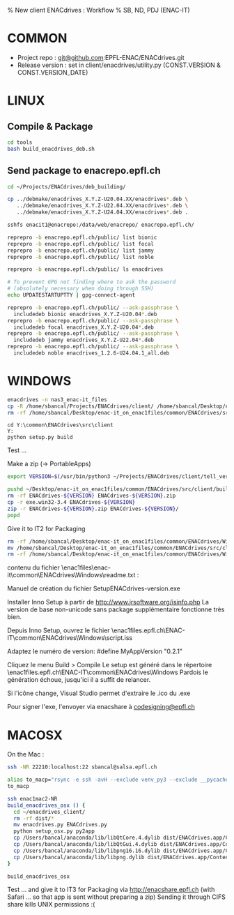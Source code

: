 % New client ENACdrives : Workflow
% SB, ND, PDJ (ENAC-IT)

# COMMON

- Project repo :
  git@github.com:EPFL-ENAC/ENACdrives.git
- Release version :
  set in client/enacdrives/utility.py (CONST.VERSION & CONST.VERSION_DATE)

# LINUX

## Compile & Package

```bash
cd tools
bash build_enacdrives_deb.sh
```

## Send package to enacrepo.epfl.ch

```bash
cd ~/Projects/ENACdrives/deb_building/

cp ../debmake/enacdrives_X.Y.Z-U20.04.XX/enacdrives*.deb \
   ../debmake/enacdrives_X.Y.Z-U22.04.XX/enacdrives*.deb \
   ../debmake/enacdrives_X.Y.Z-U24.04.XX/enacdrives*.deb .

sshfs enacit1@enacrepo:/data/web/enacrepo/ enacrepo.epfl.ch/

reprepro -b enacrepo.epfl.ch/public/ list bionic
reprepro -b enacrepo.epfl.ch/public/ list focal
reprepro -b enacrepo.epfl.ch/public/ list jammy
reprepro -b enacrepo.epfl.ch/public/ list noble

reprepro -b enacrepo.epfl.ch/public/ ls enacdrives

# To prevent GPG not finding where to ask the password
# (absolutely necessary when doing through SSH)
echo UPDATESTARTUPTTY | gpg-connect-agent

reprepro -b enacrepo.epfl.ch/public/ --ask-passphrase \
  includedeb bionic enacdrives_X.Y.Z-U20.04*.deb
reprepro -b enacrepo.epfl.ch/public/ --ask-passphrase \
  includedeb focal enacdrives_X.Y.Z-U20.04*.deb
reprepro -b enacrepo.epfl.ch/public/ --ask-passphrase \
  includedeb jammy enacdrives_X.Y.Z-U22.04*.deb
reprepro -b enacrepo.epfl.ch/public/ --ask-passphrase \
  includedeb noble enacdrives_1.2.6-U24.04.1_all.deb
```

# WINDOWS

<SB>

```bash
enacdrives -n nas3_enac-it_files
cp -R /home/sbancal/Projects/ENACdrives/client/ /home/sbancal/Desktop/enac-it_on_enac1files/common/ENACdrives/src/
rm -rf /home/sbancal/Desktop/enac-it_on_enac1files/common/ENACdrives/src/client/build/exe.win32-3.4
```

```
cd Y:\common\ENACdrives\src\client
Y:
python setup.py build
```

Test ...

Make a zip (-> PortableApps)

```bash
export VERSION=$(/usr/bin/python3 ~/Projects/ENACdrives/client/tell_version.py); echo $VERSION

pushd ~/Desktop/enac-it_on_enac1files/common/ENACdrives/src/client/build/
rm -rf ENACdrives-${VERSION} ENACdrives-${VERSION}.zip
cp -r exe.win32-3.4 ENACdrives-${VERSION}
zip -r ENACdrives-${VERSION}.zip ENACdrives-${VERSION}/
popd
```

Give it to IT2 for Packaging

```bash
rm -rf /home/sbancal/Desktop/enac-it_on_enac1files/common/ENACdrives/Windows/built
mv /home/sbancal/Desktop/enac-it_on_enac1files/common/ENACdrives/src/client/build/exe.win32-3.4 /home/sbancal/Desktop/enac-it_on_enac1files/common/ENACdrives/Windows/built
rm -rf /home/sbancal/Desktop/enac-it_on_enac1files/common/ENACdrives/Windows/built/enacdrives.conf /home/sbancal/Desktop/enac-it_on_enac1files/common/ENACdrives/Windows/built/enacdrives.cache /home/sbancal/Desktop/enac-it_on_enac1files/common/ENACdrives/Windows/built/execution_output.txt
```

<ND> contenu du fichier \\enac1files\enac-it\common\ENACdrives\Windows\readme.txt :

Manuel de création du fichier SetupENACdrives-version.exe

Installer Inno Setup à partir de http://www.jrsoftware.org/isinfo.php
La version de base non-unicode sans package supplémentaire fonctionne très bien.

Depuis Inno Setup, ouvrez le fichier \\enac1files.epfl.ch\ENAC-IT\common\ENACdrives\Windows\script.iss

Adaptez le numéro de version:
#define MyAppVersion "0.2.1"

Cliquez le menu Build > Compile
Le setup est généré dans le répertoire \\enac1files.epfl.ch\ENAC-IT\common\ENACdrives\Windows
Pardois le génération échoue, jusqu'ici il a suffit de relancer.

Si l'icône change, Visual Studio permet d'extraire le .ico du .exe

Pour signer l'exe, l'envoyer via enacshare à codesigning@epfl.ch

# MACOSX

On the Mac :

```bash
ssh -NR 22210:localhost:22 sbancal@salsa.epfl.ch
```

```bash
alias to_macp="rsync -e ssh -avH --exclude venv_py3 --exclude __pycache__  ~/Projects/ENACdrives/client/ bancal@enac1mac2-NR:enacdrives_client/"
to_macp
```

```bash
ssh enac1mac2-NR
build_enacdrives_osx () {
  cd ~/enacdrives_client/
  rm -rf dist/*
  mv enacdrives.py ENACdrives.py
  python setup_osx.py py2app
  cp /Users/bancal/anaconda/lib/libQtCore.4.dylib dist/ENACdrives.app/Contents/Resources/lib/
  cp /Users/bancal/anaconda/lib/libQtGui.4.dylib dist/ENACdrives.app/Contents/Resources/lib/
  cp /Users/bancal/anaconda/lib/libpng16.16.dylib dist/ENACdrives.app/Contents/Resources/lib/
  cp /Users/bancal/anaconda/lib/libpng.dylib dist/ENACdrives.app/Contents/Resources/lib/
}

build_enacdrives_osx
```

Test ... and give it to IT3 for Packaging via http://enacshare.epfl.ch (with Safari ... so that app is sent without preparing a zip)
Sending it through CIFS share kills UNIX permissions :(
